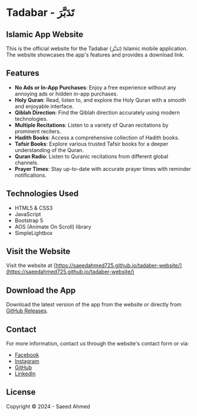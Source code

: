 # Tadabar - تَدَبَّرَ

## Islamic App Website

This is the official website for the Tadabar (تَدَبَّرَ) Islamic mobile application. The website showcases the app's features and provides a download link.

## Features

- **No Ads or In-App Purchases**: Enjoy a free experience without any annoying ads or hidden in-app purchases.
- **Holy Quran**: Read, listen to, and explore the Holy Quran with a smooth and enjoyable interface.
- **Qiblah Direction**: Find the Qiblah direction accurately using modern technologies.
- **Multiple Recitations**: Listen to a variety of Quran recitations by prominent reciters.
- **Hadith Books**: Access a comprehensive collection of Hadith books.
- **Tafsir Books**: Explore various trusted Tafsir books for a deeper understanding of the Quran.
- **Quran Radio**: Listen to Quranic recitations from different global channels.
- **Prayer Times**: Stay up-to-date with accurate prayer times with reminder notifications.

## Technologies Used

- HTML5 & CSS3
- JavaScript
- Bootstrap 5
- AOS (Animate On Scroll) library
- SimpleLightbox

## Visit the Website

Visit the website at [https://saeedahmed725.github.io/tadaber-website/](https://saeedahmed725.github.io/tadaber-website/)

## Download the App

Download the latest version of the app from the website or directly from [GitHub Releases](https://github.com/saeedahmed725/tadaber-website/releases/download/v2025.15.1.1/app-release.apk).

## Contact

For more information, contact us through the website's contact form or via:
- [Facebook](https://www.facebook.com/saeedahmedsaeed725)
- [Instagram](https://www.instagram.com/saeedahmedv)
- [GitHub](https://www.github.com/saeedahmed725)
- [LinkedIn](https://www.linkedin.com/in/saeed-ahmed-saeed/)

## License

Copyright © 2024 - Saeed Ahmed
